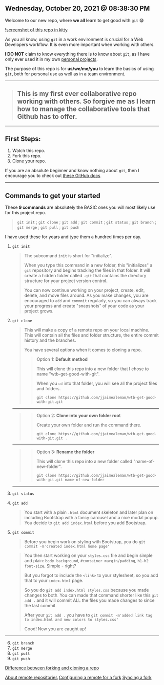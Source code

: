 ## Wednesday, October 20, 2021 @ 08:38:30 PM

Welcome to our new repo, where **we all** learn to get good with `git` 😁

[!screenshot of this repo in kitty](path-to-image.jpg)

As you all know, using `git` in a work environment is crucial for a Web Developers workflow. It is even more important when working with others.

**I DO NOT** claim to know everything there is to know about `git`, as I have only ever used it in my own [personal projects](https://github.com/jjaimealeman).

The purpose of this repo is for **us/we/me/you** to learn the basics of using `git`, both for personal use as well as in a team environment.

---

> ## This is my first ever collaborative repo working with others. So forgive me as I learn how to manage the collaborative tools that Github has to offer.

---

## First Steps:

1. Watch this repo.
2. Fork this repo.
3. Clone your repo.

If you are an absolute beginner and know nothing about `git`, then I encourage you to check out [these GitHub docs](https://docs.github.com/en/get-started/using-git).

---

## Commands to get your started

These **9 commands** are absolutely the BASIC ones you will most likely use for this project repo.

> `git init` ; `git clone` ; `git add` ; `git commit` ; `git status` ; `git branch` ; `git merge` ; `git pull` ; `git push`

I have used these for years and type them a hundred times per day.

1. `git init`
    > The subcomand `init` is short for "initialize".
    >
    > When you type this command in a new folder, this "initializes" a `git` repository and begins tracking the files in that folder. It will create a hidden folder called `.git` that contains the directory structure for your project version control.
    >
    > You can now continue working on your project, create, edit, delete, and move files around. As you make changes, you are encouraged to `add` and `commmit` regularly, so you can always track your progress and create "snapshots" of your code as your project grows.
2. `git clone`

    > This will make a copy of a remote repo on your local machine. This will contain all the files and folder structure, the entire commit history and the branches.
    >
    > You have several options when it comes to cloning a repo.
    >
    > > Option 1: **Default method**
    > >
    > > This will clone this repo into a new folder that I chose to name "wtb-get-good-with-git".
    > >
    > > When you `cd` into that folder, you will see all the project files and folders.
    > >
    > > `git clone https://github.com/jjaimealeman/wtb-get-good-with-git.git`

    ***

    > > Option 2: **Clone into your own folder root**
    > >
    > > Create your own folder and run the command there.
    > >
    > > `git clone https://github.com/jjaimealeman/wtb-get-good-with-git.git .`

    ***

    > > Option 3: **Rename the folder**
    > >
    > > This will clone this repo into a new folder called "name-of-new-folder".
    > >
    > > `git clone https://github.com/jjaimealeman/wtb-get-good-with-git.git name-of-new-folder`

    ***

3. `git status`

4. `git add`

    > You start with a plain `.html` document skeleton and later plan on including Bootstrap with a fancy carousel and a nice modal popup. You decide to `git add index.html` before you add Bootstrap.

5. `git commit`

    > Before you begin work on styling with Bootstrap, you do `git commit -m'created index.html home page'`

    > You then start working on your `styles.css` file and begin simple and plain: `body background`, `#container margin/padding`, `h1-h2 font-size`. Simple - right?
    >
    > But you forgot to include the `<link>` to your stylesheet, so you add that to your `index.html` page.
    >
    > So you do `git add index.html styles.css` because you made changes to both. You can made that command shorter like this `git add .` and it will commit ALL the files you made changes to since the last commit.
    >
    > After your `git add .` you have to `git commit -m'added link tag to index.html and new colors to styles.css'`
    >
    > Good! Now you are caught up!

---

6. `git branch`
7. `git merge`
8. `git pull`
9. `git push`

[Difference between forking and cloning a repo](https://github.community/t/the-difference-between-forking-and-cloning-a-repository/10189)

[About remote repositories](https://docs.github.com/en/get-started/getting-started-with-git/about-remote-repositories)
[Configuring a remote for a fork](https://docs.github.com/en/github/collaborating-with-pull-requests/working-with-forks/configuring-a-remote-for-a-fork)
[Syncing a fork](https://docs.github.com/en/github/collaborating-with-pull-requests/working-with-forks/syncing-a-fork)
